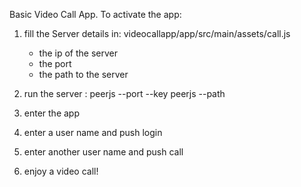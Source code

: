 Basic Video Call App.
To activate the app: 
1. fill the Server details in: videocallapp/app/src/main/assets/call.js
   - the ip of the server
   - the port
   - the path to the server
  
2. run the server : peerjs --port <port> --key peerjs --path <path>
3. enter the app
4. enter a user name and push login
5. enter another user name and push call
6. enjoy a video call!
